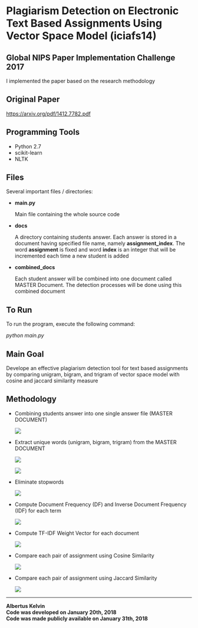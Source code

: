 # Plagiarism Detection on Electronic Text Based Assignments Using Vector Space Model (iciafs14)

## Global NIPS Paper Implementation Challenge 2017

I implemented the paper based on the research methodology

## Original Paper

https://arxiv.org/pdf/1412.7782.pdf

## Programming Tools

<ul>
  <li>Python 2.7</li>
  <li>scikit-learn</li>
  <li>NLTK</li>
</ul>

## Files

Several important files / directories:
<ul>
  <li><b>main.py</b>
    <p>
      Main file containing the whole source code
    </p>
  </li>
  <li><b>docs</b>
    <p>
      A directory containing students answer. Each answer is stored in a document having specified file name, namely <b>assignment_index</b>. The word <b>assignment</b> is fixed and word <b>index</b> is an integer that will be incremented each time a new student is added
    </p>
  </li>
  <li><b>combined_docs</b>
    <p>
      Each student answer will be combined into one document called MASTER Document. The detection processes will be done using this combined document
    </p>
  </li>
</ul>

## To Run

To run the program, execute the following command:

_python main.py_

## Main Goal

Develope an effective plagiarism detection tool for text based assignments by comparing unigram, bigram, and trigram of vector space model with cosine and jaccard similarity measure

## Methodology

<ul>
  <li>Combining students answer into one single answer file (MASTER DOCUMENT)
    <p>
      <img src="https://github.com/albertusk95/nips-challenge-plagiarism-detection-vsm/blob/master/assets/img/step_1.png?raw=true"/>
    </p>
  </li>
  <li>Extract unique words (unigram, bigram, trigram) from the MASTER DOCUMENT
    <p>
      <img src="https://github.com/albertusk95/nips-challenge-plagiarism-detection-vsm/blob/master/assets/img/step_2.png?raw=true"/>
    </p>
    <p>
      <img src="https://github.com/albertusk95/nips-challenge-plagiarism-detection-vsm/blob/master/assets/img/step_3.png?raw=true"/>
    </p>
  </li>
  <li>Eliminate stopwords
    <p>
      <img src="https://github.com/albertusk95/nips-challenge-plagiarism-detection-vsm/blob/master/assets/img/step_4.png?raw=true"/>
    </p>
  </li>
  <li>Compute Document Frequency (DF) and Inverse Document Frequency (IDF) for each term
    <p>
      <img src="https://github.com/albertusk95/nips-challenge-plagiarism-detection-vsm/blob/master/assets/img/step_5.png?raw=true"/>
    </p>
  </li>
  <li>Compute TF-IDF Weight Vector for each document
   <p>
      <img src="https://github.com/albertusk95/nips-challenge-plagiarism-detection-vsm/blob/master/assets/img/step_6.png?raw=true"/>
   </p>
  </li>
  <li>Compare each pair of assignment using Cosine Similarity
   <p>
      <img src="https://github.com/albertusk95/nips-challenge-plagiarism-detection-vsm/blob/master/assets/img/step_7.png?raw=true"/>
   </p>
  </li>
  <li>Compare each pair of assignment using Jaccard Similarity
   <p>
      <img src="https://github.com/albertusk95/nips-challenge-plagiarism-detection-vsm/blob/master/assets/img/step_8.png?raw=true"/>
   </p>
  </li>
</ul>

---

**Albertus Kelvin**<br/>
**Code was developed on January 20th, 2018**<br/>
**Code was made publicly available on January 31th, 2018**
